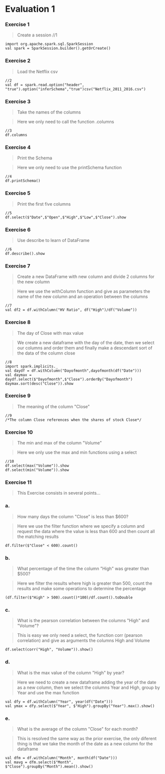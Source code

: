 # Evaluation 1

### Exercise 1
> Create a session
//1 
```
import org.apache.spark.sql.SparkSession
val spark = SparkSession.builder().getOrCreate()
```

### Exercise 2
> Load the Netflix csv
```
//2
val df = spark.read.option("header", "true").option("inferSchema","true")csv("Netflix_2011_2016.csv")
```

### Exercise 3
> Take the names of the columns

> Here we only need to call the function .columns

```
//3 
df.columns
```

### Exercise 4
> Print the Schema

> Here we only need to use the printSchema function 

```
//4
df.printSchema()
```

### Exercise 5
> Print the first five columns
```
//5
df.select($"Date",$"Open",$"High",$"Low",$"Close").show
```

### Exercise 6
> Use describe to learn of DataFrame
```
//6
df.describe().show
```

### Exercise 7

> Create a new DataFrame with new column and divide 2 columns for the new column

> Here we use the withColumn function and give as parameters the name of the new column and an operation between the columns
```
//7
val df2 = df.withColumn("HV Ratio", df("High")/df("Volume"))
```

### Exercise 8
> The day of Close with max value

> We create a new dataframe with the day of the date, then we select our columns and order them and finally make a descendant sort of the data of the column close

```
//8
import spark.implicits._
val daydf = df.withColumn("Dayofmonth",dayofmonth(df("Date")))
val daymax = daydf.select($"Dayofmonth",$"Close").orderBy("Dayofmonth")
daymax.sort(desc("Close")).show
```

### Exercise 9 
> The meaning of the column "Close"
```
//9
/*The column Close references when the shares of stock Close*/
```

### Exercise 10
> The min and max of the column "Volume"

> Here we only use the max and min functions using a select
```
//10
df.select(max("Volume")).show
df.select(min("Volume")).show
```

### Exercise 11
> This Exercise consists in several points...

### a. 
> How many days the column "Close" is less than $600?

> Here we use the filter function where we specify a column and request the data where the value is less than 600 and then count all the matching results
```
df.filter($"Close" < 600).count()
```

### b. 
> What percentage of the time the column "High" was greater than $500?

> Here we filter the results where high is greater than 500, count the results and make some operations to determine the percentage
```
(df.filter($"High" > 500).count()*100)/df.count().toDouble
```

### c. 
> What is the pearson correlation between the columns "High" and "Volume"?

> This is easy we only need a select, the function corr (pearson correlation) and give as arguments the columns High and Volume
```
df.select(corr("High", "Volume")).show()
```

### d. 
> What is the max value of the column "High" by year?

> Here we need to create a new dataframe adding the year of the date as a new column, then we select the columns Year and High, group by Year and use the max function
```
val dfy = df.withColumn("Year", year(df("Date")))
val ymax = dfy.select($"Year", $"High").groupBy("Year").max().show()
```

### e. 
> What is the average of the column "Close" for each month?

> This is resolved the same way as the prior exercise, the only diferent thing is that we take the month of the date as a new column for the dataframe
```
val dfm = df.withColumn("Month", month(df("Date")))
val mavg = dfm.select($"Month", $"Close").groupBy("Month").mean().show()
```
